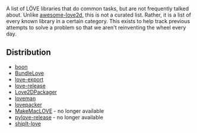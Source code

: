 A list of LÖVE libraries that do common tasks, but are not frequently talked about. Unlike [awesome-love2d](https://github.com/love2d-community/awesome-love2d), this is not a curated list. Rather, it is a list of every known library in a certain category. This exists to help track previous attempts to solve a problem so that we aren't reinventing the wheel every day.

## Distribution
- [boon](https://github.com/camchenry/boon)
- [BundleLove](https://love2d.org/forums/viewtopic.php?t=79182)
- [love-export](https://github.com/dmoa/love-export/)
- [love-release](https://love2d.org/forums/viewtopic.php?f=5&t=75387)
- [Love2DPackager](https://github.com/Dracks/Love2DPackager)
- [loveman](https://nimble.itch.io/loveman)
- [lovepacker](https://pypi.org/project/lovepacker/)
- [MakeMacLOVE](https://love2d.org/forums/viewtopic.php?t=1376) - no longer available
- [pylove-release](https://devhub.io/repos/toxinu-pylove-release) - no longer available
- [shipIt-love](https://github.com/pfirsich/shipIt-love/)
